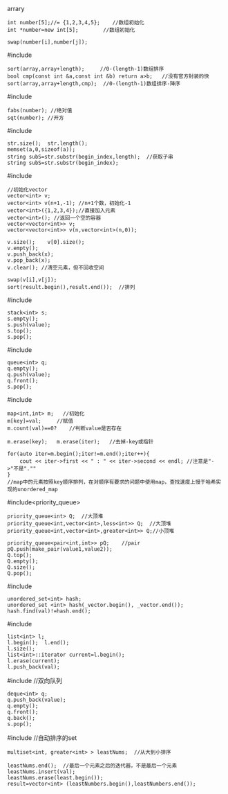 

arrary
```
int number[5];//= {1,2,3,4,5};    //数组初始化
int *number=new int[5];        //数组初始化

swap(number[i],number[j]);
```

#include<algorithm>
```
sort(array,array+length);     //0-(length-1)数组排序
bool cmp(const int &a,const int &b) return a>b;   //没有官方封装的快
sort(array,array+length,cmp);  //0-(length-1)数组排序-降序
```

#include<math>
```
fabs(number); //绝对值
sqt(number); //开方
```

#include<string>
```
str.size();  str.length();
memset(a,0,sizeof(a));
string subS=str.substr(begin_index,length);  //获取子串
string subS=str.substr(begin_index);
```

#include<vector>
```
//初始化vector
vector<int> v;  
vector<int> v(n+1,-1); //n+1个数，初始化-1
vector<int>({1,2,3,4});//直接加入元素
vector<int>(); //返回一个空的容器
vector<vector<int>> v;
vector<vector<int>> v(n,vector<int>(n,0));

v.size();    v[0].size();
v.empty();  
v.push_back(x);
v.pop_back(x);  
v.clear(); //清空元素，但不回收空间

swap(v[i],v[j]);
sort(result.begin(),result.end());  //排列
```

#include<stack>
```
stack<int> s;
s.empty();
s.push(value);
s.top();
s.pop();
```

#include<queue>
```
queue<int> q;
q.empty();
q.push(value);
q.front();
s.pop();
```

#include<map>
```
map<int,int> m;   //初始化
m[key]=val;     //赋值
m.count(val)==0?    //判断value是否存在

m.erase(key);   m.erase(iter);   //去掉-key或指针

for(auto iter=m.begin();iter!=m.end();iter++){
    cout << iter->first << " : " << iter->second << endl; //注意是"->"不是".""
}
//map中的元素按照key顺序排列，在对顺序有要求的问题中使用map，查找速度上慢于哈希实现的unordered_map
```

#include<priority_queue>
```
priority_queue<int> Q;  //大顶堆
priority_queue<int,vector<int>,less<int>> Q;  //大顶堆
priority_queue<int,vector<int>,greater<int>> Q;//小顶堆

priority_queue<pair<int,int>> pQ;    //pair
pQ.push(make_pair(value1,value2));
Q.top();
Q.empty();
Q.size();
Q.pop();
```

#include<set>
```
unordered_set<int> hash;
unordered_set <int> hash(_vector.begin(), _vector.end());
hash.find(val)!=hash.end();
```

#include<list>
```
list<int> l;
l.begin();  l.end();
l.size();
list<int>::iterator current=l.begin();
l.erase(current);
l.push_back(val);
```

#include<deque>  //双向队列
```
deque<int> q;
q.push_back(value);
q.empty();
q.front();
q.back();
s.pop();
```


#include<multiset>  //自动排序的set
```
multiset<int, greater<int> > leastNums;  //从大到小排序

leastNums.end();  //最后一个元素之后的迭代器，不是最后一个元素
leastNums.insert(val);
leastNums.erase(least.begin());
result=vector<int> (leastNumbers.begin(),leastNumbers.end());
```


